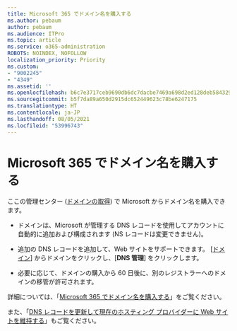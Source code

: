 ```yaml
---
title: Microsoft 365 でドメイン名を購入する
ms.author: pebaum
author: pebaum
ms.audience: ITPro
ms.topic: article
ms.service: o365-administration
ROBOTS: NOINDEX, NOFOLLOW
localization_priority: Priority
ms.custom:
- "9002245"
- "4349"
ms.assetid: ''
ms.openlocfilehash: b6c7e3717ceb9690db6dc7dacbe7469a698d2ed128deb5843291687814ba302e
ms.sourcegitcommit: b5f7da89a650d2915dc652449623c78be6247175
ms.translationtype: HT
ms.contentlocale: ja-JP
ms.lasthandoff: 08/05/2021
ms.locfileid: "53996743"
---
```

# <a name="buy-a-domain-name-in-microsoft-365"></a>Microsoft 365 でドメイン名を購入する

ここの管理センター ([ドメインの取得](https://admin.microsoft.com/Domains/Buy)) で Microsoft からドメイン名を購入できます。

- ドメインは、Microsoft が管理する DNS レコードを使用してアカウントに自動的に追加および構成されます (NS レコードは変更できません)。

- 追加の DNS レコードを追加して、Web サイトをサポートできます。  [[ドメイン](https://admin.microsoft.com/AdminPortal/Home#/Domains)] からドメインをクリックし、[**DNS 管理**] をクリックします。

- 必要に応じて、ドメインの購入から 60 日後に、別のレジストラーへのドメインの移管が許可されます。

詳細については、「[Microsoft 365 でドメイン名を購入する](https://docs.microsoft.com/microsoft-365/admin/get-help-with-domains/buy-a-domain-name?view=o365-worldwide)」をご覧ください。

また、「[DNS レコードを更新して現在のホスティング プロバイダーに Web サイトを維持する](https://docs.microsoft.com/alchemyinsights/update-dns-records-to-keep-your-website-with-your-current-hosting-provider-0)」もご覧ください。
